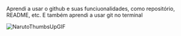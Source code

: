Aprendi a usar o github e suas funciuonalidades, como repositório, README, etc. E também aprendi a usar git no terminal 


 ![NarutoThumbsUpGIF](https://github.com/elyabr/atividade-final-top-/assets/174736221/6a4bead0-099b-492d-9d4d-684b90135749)
